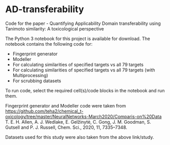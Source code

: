 # AD-transferability
Code for the paper - Quantifying Applicability Domain transferability using Tanimoto similarity: A toxicological perspective

The Python 3 notebook for this project is available for download. The notebook contains the following code for:

 - Fingerprint generator
 - Modeller
 - For calculating similarities of specified targets vs all 79 targets
 - For calculating similarities of specified targets vs all 79 targets (with Multiprocessing)
 - For scrubbing datasets

To run code, select the required cell(s)/code blocks in the notebook and run them.

Fingerprint generator and Modeller code were taken from https://github.com/teha2/chemical_t-oxicology/tree/master/NeuralNetworks-March2020/Comparis-on%20Data
T. E. H. Allen, A. J. Wedlake, E. Gelžinytė, C. Gong, J. M. Goodman, S. Gutsell and P. J. Russell, Chem. Sci., 2020, 11, 7335–7348.

Datasets used for this study were also taken from the above link/study.
